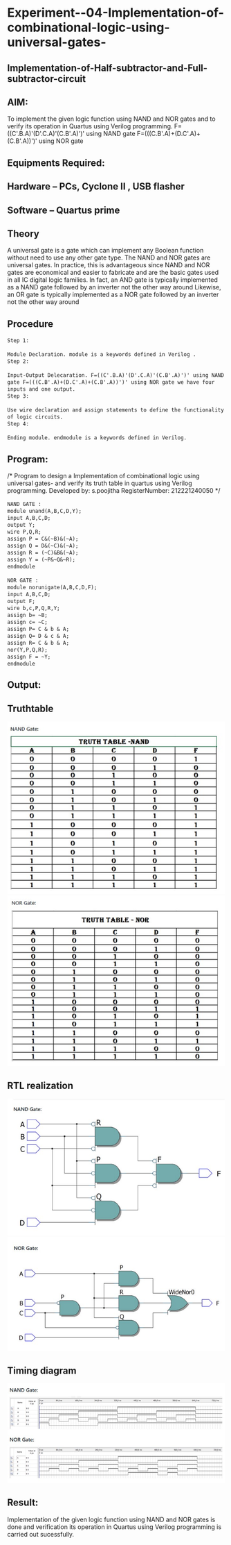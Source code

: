 # Experiment--04-Implementation-of-combinational-logic-using-universal-gates-
 ## Implementation-of-Half-subtractor-and-Full-subtractor-circuit
## AIM:
To implement the given logic function using NAND and NOR gates and to verify its operation in Quartus using Verilog programming.
F=((C'.B.A)'(D'.C.A)'(C.B'.A)')' using NAND gate
F=(((C.B'.A)+(D.C'.A)+(C.B'.A))')' using NOR gate


## Equipments Required:
## Hardware – PCs, Cyclone II , USB flasher
## Software – Quartus prime
## Theory
A universal gate is a gate which can implement any Boolean function without need to use any other gate type. The NAND and NOR gates are universal gates. In practice, this is advantageous since NAND and NOR gates are economical and easier to fabricate and are the basic gates used in all IC digital logic families. In fact, an AND gate is typically implemented as a NAND gate followed by an inverter not the other way around Likewise, an OR gate is typically implemented as a NOR gate followed by an inverter not the other way around
## Procedure
```
Step 1:

Module Declaration. module is a keywords defined in Verilog .
Step 2:

Input-Output Delecaration. F=((C'.B.A)'(D'.C.A)'(C.B'.A)')' using NAND gate F=(((C.B'.A)+(D.C'.A)+(C.B'.A))')' using NOR gate we have four inputs and one output.
Step 3:

Use wire declaration and assign statements to define the functionality of logic circuits.
Step 4:

Ending module. endmodule is a keywords defined in Verilog.

```
## Program:
/*
Program to design a Implementation of combinational logic using universal gates-  and verify its truth table in quartus using Verilog programming.
Developed by: s.poojitha
RegisterNumber:  212221240050
*/
```
NAND GATE :
module unand(A,B,C,D,Y);
input A,B,C,D;
output Y;
wire P,Q,R;
assign P = C&(~B)&(~A);
assign Q = D&(~C)&(~A);
assign R = (~C)&B&(~A);
assign Y = (~P&~Q&~R);
endmodule

NOR GATE :
module norunigate(A,B,C,D,F);
input A,B,C,D;
output F;
wire b,c,P,Q,R,Y;
assign b= ~B;
assign c= ~C;
assign P= C & b & A;
assign Q= D & c & A;
assign R= C & b & A;
nor(Y,P,Q,R);
assign F = ~Y;
endmodule
```

## Output:

## Truthtable
![output](truth1.png.jpg)
![output](truth2.png.jpg)


##  RTL realization
![output](RTL.png.jpg)
![output](rtl1.png.jpg)


## Timing diagram 
![output](timeline.png.jpg)

## Result:
Implementation of the given logic function using NAND and NOR gates is done and verification its operation in Quartus using Verilog programming is carried out sucessfully.
 

